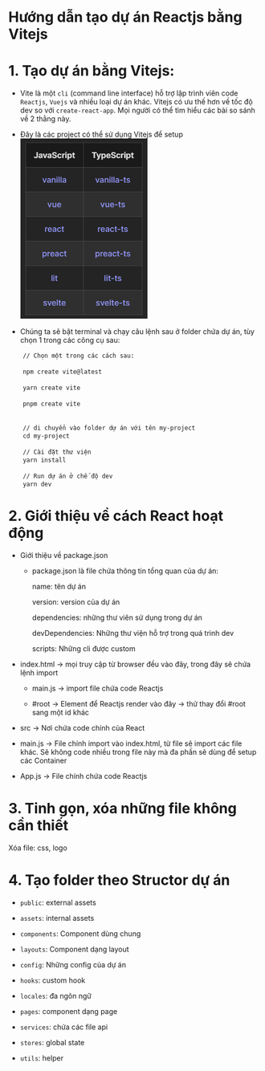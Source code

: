 # Hướng dẫn tạo dự án Reactjs bằng Vitejs

# 1. Tạo dự án bằng Vitejs: 

- Vite là một `cli` (command line interface) hỗ trợ lập trình viên code `Reactjs`, `Vuejs` và nhiều loại dự án khác. Vitejs có ưu thế hơn về tốc độ dev so với `create-react-app`. Mọi người có thể tìm hiểu các bài so sánh về 2 thằng này.

- Đây là các project có thể sử dụng Vitejs để setup
![!](../../img/vitejs.png)

- Chúng ta sẽ bật terminal và chạy câu lệnh sau ở folder chứa dự án, tùy chọn 1 trong các công cụ sau:

```properties
    // Chọn một trong các cách sau:

    npm create vite@latest

    yarn create vite

    pnpm create vite


    // di chuyển vào folder dự án với tên my-project
    cd my-project

    // Cài đặt thư viện
    yarn install 

    // Run dự án ở chế độ dev
    yarn dev
```



# 2. Giới thiệu về cách React hoạt động

- Giới thiệu về package.json

    - package.json là file chứa thông tin tổng quan của dự án:

        name: tên dự án

        version: version của dự án

        dependencies: những thư viên sử dụng trong dự án

        devDependencies: Những thư viện hỗ trợ trong quá trình dev

        scripts: Những cli được custom


- index.html -> mọi truy cập từ browser đều vào đây, trong đây sẽ chứa lệnh import

    - main.js -> import file chứa code Reactjs

    - #root -> Element để Reactjs render vào đây -> thử thay đổi #root sang một id khác

- src -> Nơi chứa code chính của React

- main.js -> File chính import vào index.html, từ file sẽ import các file khác. Sẽ không code nhiều trong file này mà đa phần sẽ dùng để setup các Container

- App.js -> File chính chứa code Reactjs



# 3. Tinh gọn, xóa những file không cần thiết

Xóa file: css, logo

# 4. Tạo folder theo Structor dự án

- `public`: external assets

- `assets`: internal assets

- `components`: Component dùng chung
  
- `layouts`: Component dạng layout
  
- `config`: Những config của dự án
  
- `hooks`: custom hook

- `locales`: đa ngôn ngữ

- `pages`: component dạng page

- `services`: chứa các file api

- `stores`: global state

- `utils`: helper